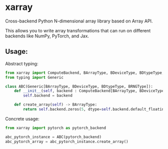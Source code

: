 # xarray
Cross-backend Python N-dimensional array library based on Array API.

This allows you to write array transformations that can run on different backends like NumPy, PyTorch, and Jax.

## Usage:

Abstract typing:

```python
from xarray import ComputeBackend, BArrayType, BDeviceType, BDtypeType, BRNGType
from typing import Generic

class ABC(Generic[BArrayType, BDeviceType, BDtypeType, BRNGType]):
    def __init__(self, backend : ComputeBackend[BArrayType, BDeviceType, BDtypeType, BRNGType]) -> None:
        self.backend = backend

    def create_array(self) -> BArrayType:
        return self.backend.zeros(5, dtype=self.backend.default_floating_dtype)
```

Concrete usage:

```python
from xarray import pytorch as pytorch_backend

abc_pytorch_instance = ABC(pytorch_backend)
abc_pytorch_array = abc_pytorch_instance.create_array()
```
